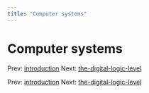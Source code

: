 ```yaml
---
title: "Computer systems"
---
```


# Computer systems

Prev: [introduction](introduction.md)
Next: [the-digital-logic-level](the-digital-logic-level.md)

Prev: [introduction](introduction.md)
Next: [the-digital-logic-level](the-digital-logic-level.md)
